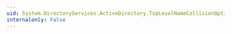 ```yaml
---
uid: System.DirectoryServices.ActiveDirectory.TopLevelNameCollisionOptions
internalonly: False
---
```

